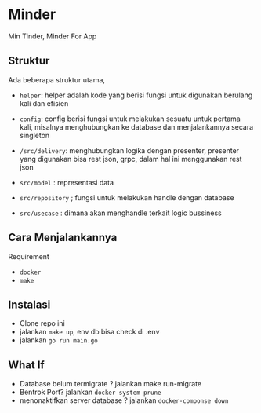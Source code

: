 # Minder
Min Tinder, Minder For App


## Struktur

Ada beberapa struktur utama,

- `helper`: helper adalah kode yang berisi fungsi untuk digunakan berulang kali dan efisien

- `config`: config berisi fungsi untuk melakukan sesuatu untuk pertama kali, misalnya menghubungkan ke database dan menjalankannya secara singleton
- `/src/delivery`: menghubungkan logika dengan presenter, presenter yang digunakan bisa rest json, grpc, dalam hal ini menggunakan rest json
- `src/model` : representasi data
- `src/repository` ; fungsi untuk melakukan handle dengan database
- `src/usecase` : dimana akan menghandle terkait logic bussiness



## Cara Menjalankannya

Requirement
- `docker` 
- `make`


## Instalasi
- Clone repo ini
- jalankan `make up`, env db bisa check di .env
- jalankan `go run main.go`



## What If

- Database belum termigrate ? jalankan make run-migrate
- Bentrok Port? jalankan  `docker system prune` 
- menonaktifkan server database ? jalankan  `docker-componse down` 

